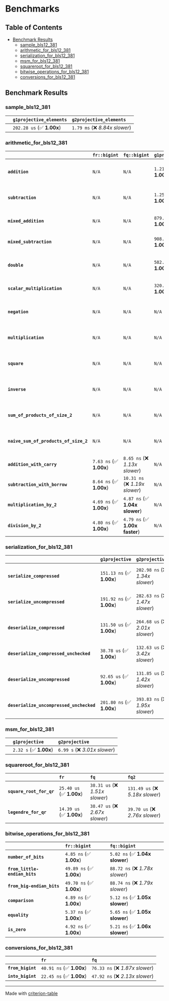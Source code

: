# Benchmarks

## Table of Contents

- [Benchmark Results](#benchmark-results)
    - [sample_bls12_381](#sample_bls12_381)
    - [arithmetic_for_bls12_381](#arithmetic_for_bls12_381)
    - [serialization_for_bls12_381](#serialization_for_bls12_381)
    - [msm_for_bls12_381](#msm_for_bls12_381)
    - [squareroot_for_bls12_381](#squareroot_for_bls12_381)
    - [bitwise_operations_for_bls12_381](#bitwise_operations_for_bls12_381)
    - [conversions_for_bls12_381](#conversions_for_bls12_381)

## Benchmark Results

### sample_bls12_381

|        | `g1projective_elements`          | `g2projective_elements`           |
|:-------|:---------------------------------|:--------------------------------- |
|        | `202.28 us` (✅ **1.00x**)        | `1.79 ms` (❌ *8.84x slower*)      |

### arithmetic_for_bls12_381

|                                       | `fr::bigint`            | `fq::bigint`                    | `g1projective`            | `g2projective`                   | `fq2`                            | `fq12`                            | `fq`                             | `fr`                              |
|:--------------------------------------|:------------------------|:--------------------------------|:--------------------------|:---------------------------------|:---------------------------------|:----------------------------------|:---------------------------------|:--------------------------------- |
| **`addition`**                        | `N/A`                   | `N/A`                           | `1.21 us` (✅ **1.00x**)   | `3.94 us` (❌ *3.24x slower*)     | `23.20 ns` (🚀 **52.36x faster**) | `194.89 ns` (🚀 **6.23x faster**)  | `12.68 ns` (🚀 **95.83x faster**) | `8.67 ns` (🚀 **140.20x faster**)  |
| **`subtraction`**                     | `N/A`                   | `N/A`                           | `1.25 us` (✅ **1.00x**)   | `3.99 us` (❌ *3.18x slower*)     | `23.51 ns` (🚀 **53.29x faster**) | `159.51 ns` (🚀 **7.85x faster**)  | `12.84 ns` (🚀 **97.59x faster**) | `8.78 ns` (🚀 **142.65x faster**)  |
| **`mixed_addition`**                  | `N/A`                   | `N/A`                           | `879.29 ns` (✅ **1.00x**) | `2.83 us` (❌ *3.21x slower*)     | `N/A`                            | `N/A`                             | `N/A`                            | `N/A`                             |
| **`mixed_subtraction`**               | `N/A`                   | `N/A`                           | `908.52 ns` (✅ **1.00x**) | `2.85 us` (❌ *3.14x slower*)     | `N/A`                            | `N/A`                             | `N/A`                            | `N/A`                             |
| **`double`**                          | `N/A`                   | `N/A`                           | `582.02 ns` (✅ **1.00x**) | `1.79 us` (❌ *3.08x slower*)     | `12.55 ns` (🚀 **46.38x faster**) | `67.33 ns` (🚀 **8.64x faster**)   | `7.23 ns` (🚀 **80.45x faster**)  | `5.88 ns` (🚀 **98.91x faster**)   |
| **`scalar_multiplication`**           | `N/A`                   | `N/A`                           | `320.97 us` (✅ **1.00x**) | `956.83 us` (❌ *2.98x slower*)   | `N/A`                            | `N/A`                             | `N/A`                            | `N/A`                             |
| **`negation`**                        | `N/A`                   | `N/A`                           | `N/A`                     | `N/A`                            | `22.34 ns` (❌ *3.62x slower*)    | `93.57 ns` (❌ *15.15x slower*)    | `18.31 ns` (❌ *2.96x slower*)    | `6.17 ns` (✅ **1.00x**)           |
| **`multiplication`**                  | `N/A`                   | `N/A`                           | `N/A`                     | `N/A`                            | `238.64 ns` (❌ *5.19x slower*)   | `6.18 us` (❌ *134.46x slower*)    | `76.46 ns` (❌ *1.66x slower*)    | `45.95 ns` (✅ **1.00x**)          |
| **`square`**                          | `N/A`                   | `N/A`                           | `N/A`                     | `N/A`                            | `173.58 ns` (❌ *4.59x slower*)   | `4.33 us` (❌ *114.49x slower*)    | `65.19 ns` (❌ *1.72x slower*)    | `37.84 ns` (✅ **1.00x**)          |
| **`inverse`**                         | `N/A`                   | `N/A`                           | `N/A`                     | `N/A`                            | `15.21 us` (❌ *2.13x slower*)    | `25.41 us` (❌ *3.57x slower*)     | `14.89 us` (❌ *2.09x slower*)    | `7.13 us` (✅ **1.00x**)           |
| **`sum_of_products_of_size_2`**       | `N/A`                   | `N/A`                           | `N/A`                     | `N/A`                            | `517.85 ns` (❌ *6.19x slower*)   | `12.65 us` (❌ *151.28x slower*)   | `115.21 ns` (❌ *1.38x slower*)   | `83.62 ns` (✅ **1.00x**)          |
| **`naive_sum_of_products_of_size_2`** | `N/A`                   | `N/A`                           | `N/A`                     | `N/A`                            | `509.60 ns` (❌ *5.82x slower*)   | `12.58 us` (❌ *143.57x slower*)   | `163.11 ns` (❌ *1.86x slower*)   | `87.60 ns` (✅ **1.00x**)          |
| **`addition_with_carry`**             | `7.63 ns` (✅ **1.00x**) | `8.65 ns` (❌ *1.13x slower*)    | `N/A`                     | `N/A`                            | `N/A`                            | `N/A`                             | `N/A`                            | `N/A`                             |
| **`subtraction_with_borrow`**         | `8.64 ns` (✅ **1.00x**) | `10.31 ns` (❌ *1.19x slower*)   | `N/A`                     | `N/A`                            | `N/A`                            | `N/A`                             | `N/A`                            | `N/A`                             |
| **`multiplication_by_2`**             | `4.69 ns` (✅ **1.00x**) | `4.87 ns` (✅ **1.04x slower**)  | `N/A`                     | `N/A`                            | `N/A`                            | `N/A`                             | `N/A`                            | `N/A`                             |
| **`division_by_2`**                   | `4.80 ns` (✅ **1.00x**) | `4.79 ns` (✅ **1.00x faster**)  | `N/A`                     | `N/A`                            | `N/A`                            | `N/A`                             | `N/A`                            | `N/A`                             |

### serialization_for_bls12_381

|                                          | `g1projective`            | `g2projective`                   | `fr`                               | `fq`                               | `fq2`                              | `fq12`                            |
|:-----------------------------------------|:--------------------------|:---------------------------------|:-----------------------------------|:-----------------------------------|:-----------------------------------|:--------------------------------- |
| **`serialize_compressed`**               | `151.13 ns` (✅ **1.00x**) | `202.98 ns` (❌ *1.34x slower*)   | `32.87 ns` (🚀 **4.60x faster**)    | `55.96 ns` (🚀 **2.70x faster**)    | `109.31 ns` (✅ **1.38x faster**)   | `700.53 ns` (❌ *4.64x slower*)    |
| **`serialize_uncompressed`**             | `191.92 ns` (✅ **1.00x**) | `282.63 ns` (❌ *1.47x slower*)   | `32.02 ns` (🚀 **5.99x faster**)    | `55.21 ns` (🚀 **3.48x faster**)    | `109.31 ns` (✅ **1.76x faster**)   | `698.76 ns` (❌ *3.64x slower*)    |
| **`deserialize_compressed`**             | `131.50 us` (✅ **1.00x**) | `264.68 us` (❌ *2.01x slower*)   | `52.10 ns` (🚀 **2523.83x faster**) | `94.93 ns` (🚀 **1385.19x faster**) | `222.01 ns` (🚀 **592.32x faster**) | `1.27 us` (🚀 **103.43x faster**)  |
| **`deserialize_compressed_unchecked`**   | `38.78 us` (✅ **1.00x**)  | `132.63 us` (❌ *3.42x slower*)   | `52.10 ns` (🚀 **744.44x faster**)  | `94.81 ns` (🚀 **409.08x faster**)  | `222.05 ns` (🚀 **174.66x faster**) | `1.27 us` (🚀 **30.49x faster**)   |
| **`deserialize_uncompressed`**           | `92.65 us` (✅ **1.00x**)  | `131.85 us` (❌ *1.42x slower*)   | `52.02 ns` (🚀 **1780.91x faster**) | `94.79 ns` (🚀 **977.33x faster**)  | `222.15 ns` (🚀 **417.04x faster**) | `1.27 us` (🚀 **72.81x faster**)   |
| **`deserialize_uncompressed_unchecked`** | `201.80 ns` (✅ **1.00x**) | `393.83 ns` (❌ *1.95x slower*)   | `52.04 ns` (🚀 **3.88x faster**)    | `94.92 ns` (🚀 **2.13x faster**)    | `222.08 ns` (✅ **1.10x slower**)   | `1.27 us` (❌ *6.30x slower*)      |

### msm_for_bls12_381

|        | `g1projective`          | `g2projective`                 |
|:-------|:------------------------|:------------------------------ |
|        | `2.32 s` (✅ **1.00x**)  | `6.99 s` (❌ *3.01x slower*)    |

### squareroot_for_bls12_381

|                          | `fr`                     | `fq`                            | `fq2`                             |
|:-------------------------|:-------------------------|:--------------------------------|:--------------------------------- |
| **`square_root_for_qr`** | `25.40 us` (✅ **1.00x**) | `38.31 us` (❌ *1.51x slower*)   | `131.49 us` (❌ *5.18x slower*)    |
| **`legendre_for_qr`**    | `14.39 us` (✅ **1.00x**) | `38.47 us` (❌ *2.67x slower*)   | `39.70 us` (❌ *2.76x slower*)     |

### bitwise_operations_for_bls12_381

|                               | `fr::bigint`             | `fq::bigint`                     |
|:------------------------------|:-------------------------|:-------------------------------- |
| **`number_of_bits`**          | `4.85 ns` (✅ **1.00x**)  | `5.02 ns` (✅ **1.04x slower**)   |
| **`from_little-endian_bits`** | `49.89 ns` (✅ **1.00x**) | `88.72 ns` (❌ *1.78x slower*)    |
| **`from_big-endian_bits`**    | `49.70 ns` (✅ **1.00x**) | `88.74 ns` (❌ *1.79x slower*)    |
| **`comparison`**              | `4.89 ns` (✅ **1.00x**)  | `5.12 ns` (✅ **1.05x slower**)   |
| **`equality`**                | `5.37 ns` (✅ **1.00x**)  | `5.65 ns` (✅ **1.05x slower**)   |
| **`is_zero`**                 | `4.92 ns` (✅ **1.00x**)  | `5.21 ns` (✅ **1.06x slower**)   |

### conversions_for_bls12_381

|                   | `fr`                     | `fq`                             |
|:------------------|:-------------------------|:-------------------------------- |
| **`from_bigint`** | `40.91 ns` (✅ **1.00x**) | `76.33 ns` (❌ *1.87x slower*)    |
| **`into_bigint`** | `22.45 ns` (✅ **1.00x**) | `47.92 ns` (❌ *2.13x slower*)    |

---
Made with [criterion-table](https://github.com/nu11ptr/criterion-table)

